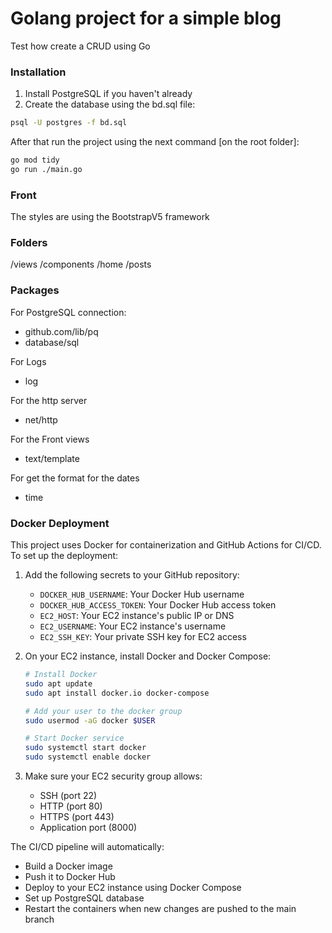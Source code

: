 # Golang project for a simple blog 
Test how create a CRUD using Go

### Installation
1. Install PostgreSQL if you haven't already
2. Create the database using the bd.sql file:
```bash
psql -U postgres -f bd.sql
```

After that run the project using the next command [on the root folder]:
```bash
go mod tidy
go run ./main.go
```

### Front 
The styles are using the BootstrapV5 framework 

### Folders
/views
    /components
    /home
    /posts

### Packages
For PostgreSQL connection: 
- github.com/lib/pq
- database/sql

For Logs
- log

For the http server
- net/http

For the Front views
- text/template

For get the format for the dates
- time

### Docker Deployment

This project uses Docker for containerization and GitHub Actions for CI/CD. To set up the deployment:

1. Add the following secrets to your GitHub repository:
   - `DOCKER_HUB_USERNAME`: Your Docker Hub username
   - `DOCKER_HUB_ACCESS_TOKEN`: Your Docker Hub access token
   - `EC2_HOST`: Your EC2 instance's public IP or DNS
   - `EC2_USERNAME`: Your EC2 instance's username
   - `EC2_SSH_KEY`: Your private SSH key for EC2 access

2. On your EC2 instance, install Docker and Docker Compose:
   ```bash
   # Install Docker
   sudo apt update
   sudo apt install docker.io docker-compose
   
   # Add your user to the docker group
   sudo usermod -aG docker $USER
   
   # Start Docker service
   sudo systemctl start docker
   sudo systemctl enable docker
   ```

3. Make sure your EC2 security group allows:
   - SSH (port 22)
   - HTTP (port 80)
   - HTTPS (port 443)
   - Application port (8000)

The CI/CD pipeline will automatically:
- Build a Docker image
- Push it to Docker Hub
- Deploy to your EC2 instance using Docker Compose
- Set up PostgreSQL database
- Restart the containers when new changes are pushed to the main branch

